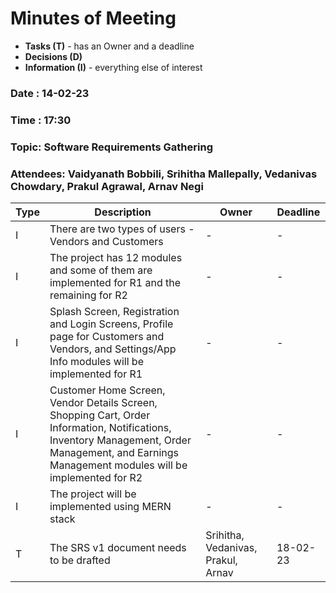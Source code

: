 # Minutes of Meeting

* **Tasks (T)** - has an Owner and a deadline
* **Decisions (D)**
* **Information (I)** - everything else of interest

### Date : 14-02-23
### Time : 17:30
### Topic: Software Requirements Gathering
### Attendees: Vaidyanath Bobbili, Srihitha Mallepally, Vedanivas Chowdary, Prakul Agrawal, Arnav Negi

Type | Description                                                                         |      Owner       | Deadline
---- | ----------------------------------------------------------------------------------- | ---------------  | -------
I    | There are two types of users - Vendors and Customers |        -         |     -
I    | The project has 12 modules and some of them are implemented for R1 and the remaining for R2                                   |        -         |     -
I    | Splash Screen, Registration and Login Screens, Profile page for Customers and Vendors, and Settings/App Info modules will be implemented for R1     |        -         |     -
I    | Customer Home Screen, Vendor Details Screen, Shopping Cart, Order Information, Notifications, Inventory Management, Order Management, and Earnings Management modules will be implemented for R2                                                              |        -         |     -
I    | The project will be implemented using MERN stack |        -         |     -
T    | The SRS v1 document needs to be drafted |        Srihitha, Vedanivas, Prakul, Arnav         |     18-02-23
